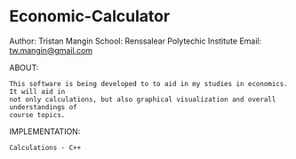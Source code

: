 # Economic-Calculator

Author: Tristan Mangin
School: Renssalear Polytechic Institute
Email: tw.mangin@gmail.com

ABOUT:

    This software is being developed to to aid in my studies in economics. It will aid in
    not only calculations, but also graphical visualization and overall understandings of 
    course topics.

IMPLEMENTATION: 

    Calculations - C++